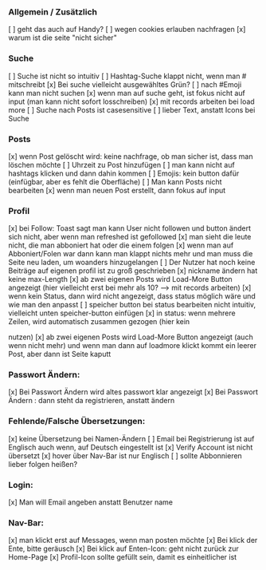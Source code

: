 ### Allgemein / Zusätzlich
[ ] geht das auch auf Handy?
[ ] wegen cookies erlauben nachfragen
[x] warum ist die seite "nicht sicher"

### Suche
[ ] Suche ist nicht so intuitiv
[ ] Hashtag-Suche klappt nicht, wenn man # mitschreibt
[x] Bei suche vielleicht ausgewähltes Grün?
[ ] nach #Emoji kann man nicht suchen
[x] wenn man auf suche geht, ist fokus nicht auf input (man kann nicht sofort losschreiben)
[x] mit records arbeiten bei load more
[ ] Suche nach Posts ist casesensitive
[ ] lieber Text, anstatt Icons bei Suche

### Posts
[x] wenn Post gelöscht wird: keine nachfrage, ob man sicher ist, dass man löschen möchte
[ ] Uhrzeit zu Post hinzufügen
[ ] man kann nicht auf hashtags klicken und dann dahin kommen
[ ] Emojis: kein button dafür (einfügbar, aber es fehlt die Oberfläche)
[ ] Man kann Posts nicht bearbeiten
[x] wenn man neuen Post erstellt, dann fokus auf input

### Profil
[x] bei Follow: Toast sagt man kann User nicht followen und button ändert sich nicht, aber wenn man refreshed ist gefollowed
[x] man sieht die leute nicht, die man abboniert hat oder die einem folgen
[x] wenn man auf Abboniert/Folen war dann kann man klappt nichts mehr und man muss die Seite neu laden, um woanders hinzugelangen
[ ] Der Nutzer hat noch keine Beiträge auf eigenen profil ist zu groß geschrieben
[x] nickname ändern hat keine max-Length
[x] ab zwei eigenen Posts wird Load-More Button angezeigt (hier vielleicht erst bei mehr als 10? --> mit records arbeiten)
[x] wenn kein Status, dann wird nicht angezeigt, dass status möglich wäre und wie man den anpasst
[ ] speicher button bei status bearbeiten nicht intuitiv, vielleicht unten speicher-button einfügen
[x] in status: wenn mehrere Zeilen, wird automatisch zusammen gezogen (hier kein <p/> nutzen)
[x] ab zwei eigenen Posts wird Load-More Button angezeigt (auch wenn nicht mehr) und wenn man dann auf loadmore klickt kommt ein leerer Post, aber dann ist Seite kaputt


### Passwort Ändern:
[x] Bei Passwort Ändern wird altes passwort klar angezeigt 
[x] Bei Passwort Ändern : dann steht da registrieren, anstatt ändern 

### Fehlende/Falsche Übersetzungen:
[x] keine Übersetzung bei Namen-Ändern 
[ ] Email bei Registrierung ist auf Englisch auch wenn, auf Deutsch eingestellt ist 
[x] Verify Account ist nicht übersetzt 
[x] hover über Nav-Bar ist nur Englisch 
[ ] sollte Abbonnieren lieber folgen heißen? 

### Login:
[x] Man will Email angeben anstatt Benutzer name 

### Nav-Bar:
[x] man klickt erst auf Messages, wenn man posten möchte 
[x] Bei klick der Ente, bitte geräusch 
[x] Bei klick auf Enten-Icon: geht nicht zurück zur Home-Page 
[x] Profil-Icon sollte gefüllt sein, damit es einheitlicher ist 
